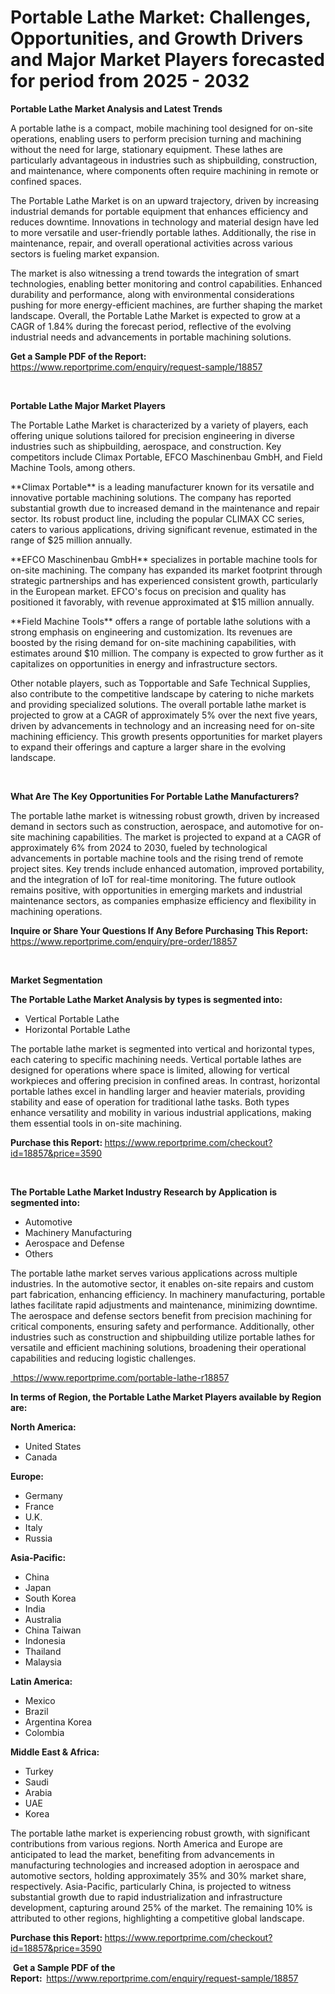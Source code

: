 <p><h1>Portable Lathe Market: Challenges, Opportunities, and Growth Drivers and Major Market Players forecasted for period from 2025 - 2032</h1></p><p><strong>Portable Lathe Market Analysis and Latest Trends</strong></p>
<p><p>A portable lathe is a compact, mobile machining tool designed for on-site operations, enabling users to perform precision turning and machining without the need for large, stationary equipment. These lathes are particularly advantageous in industries such as shipbuilding, construction, and maintenance, where components often require machining in remote or confined spaces.</p><p>The Portable Lathe Market is on an upward trajectory, driven by increasing industrial demands for portable equipment that enhances efficiency and reduces downtime. Innovations in technology and material design have led to more versatile and user-friendly portable lathes. Additionally, the rise in maintenance, repair, and overall operational activities across various sectors is fueling market expansion. </p><p>The market is also witnessing a trend towards the integration of smart technologies, enabling better monitoring and control capabilities. Enhanced durability and performance, along with environmental considerations pushing for more energy-efficient machines, are further shaping the market landscape. Overall, the Portable Lathe Market is expected to grow at a CAGR of 1.84% during the forecast period, reflective of the evolving industrial needs and advancements in portable machining solutions.</p></p>
<p><strong>Get a Sample PDF of the Report:&nbsp;</strong> <a href="https://www.reportprime.com/enquiry/request-sample/18857?utm_campaign=4556&utm_medium=2&utm_source=Github&utm_content=ia&utm_term=19052025&utm_id=portable-lathe">https://www.reportprime.com/enquiry/request-sample/18857</a></p>
<p>&nbsp;</p>
<p><strong>Portable Lathe Major Market Players</strong></p>
<p><p>The Portable Lathe Market is characterized by a variety of players, each offering unique solutions tailored for precision engineering in diverse industries such as shipbuilding, aerospace, and construction. Key competitors include Climax Portable, EFCO Maschinenbau GmbH, and Field Machine Tools, among others.</p><p>**Climax Portable** is a leading manufacturer known for its versatile and innovative portable machining solutions. The company has reported substantial growth due to increased demand in the maintenance and repair sector. Its robust product line, including the popular CLIMAX CC series, caters to various applications, driving significant revenue, estimated in the range of $25 million annually.</p><p>**EFCO Maschinenbau GmbH** specializes in portable machine tools for on-site machining. The company has expanded its market footprint through strategic partnerships and has experienced consistent growth, particularly in the European market. EFCO's focus on precision and quality has positioned it favorably, with revenue approximated at $15 million annually.</p><p>**Field Machine Tools** offers a range of portable lathe solutions with a strong emphasis on engineering and customization. Its revenues are boosted by the rising demand for on-site machining capabilities, with estimates around $10 million. The company is expected to grow further as it capitalizes on opportunities in energy and infrastructure sectors.</p><p>Other notable players, such as Topportable and Safe Technical Supplies, also contribute to the competitive landscape by catering to niche markets and providing specialized solutions. The overall portable lathe market is projected to grow at a CAGR of approximately 5% over the next five years, driven by advancements in technology and an increasing need for on-site machining efficiency. This growth presents opportunities for market players to expand their offerings and capture a larger share in the evolving landscape.</p></p>
<p>&nbsp;</p>
<p><strong>What Are The Key Opportunities For Portable Lathe Manufacturers?</strong></p>
<p><p>The portable lathe market is witnessing robust growth, driven by increased demand in sectors such as construction, aerospace, and automotive for on-site machining capabilities. The market is projected to expand at a CAGR of approximately 6% from 2024 to 2030, fueled by technological advancements in portable machine tools and the rising trend of remote project sites. Key trends include enhanced automation, improved portability, and the integration of IoT for real-time monitoring. The future outlook remains positive, with opportunities in emerging markets and industrial maintenance sectors, as companies emphasize efficiency and flexibility in machining operations.</p></p>
<p><strong>Inquire or Share Your Questions If Any Before Purchasing This Report:</strong> <a href="https://www.reportprime.com/enquiry/pre-order/18857?utm_campaign=4556&utm_medium=2&utm_source=Github&utm_content=ia&utm_term=19052025&utm_id=portable-lathe">https://www.reportprime.com/enquiry/pre-order/18857</a></p>
<p>&nbsp;</p>
<p><strong>Market Segmentation</strong></p>
<p><strong>The Portable Lathe Market Analysis by types is segmented into:</strong></p>
<p><ul><li>Vertical Portable Lathe</li><li>Horizontal Portable Lathe</li></ul></p>
<p><p>The portable lathe market is segmented into vertical and horizontal types, each catering to specific machining needs. Vertical portable lathes are designed for operations where space is limited, allowing for vertical workpieces and offering precision in confined areas. In contrast, horizontal portable lathes excel in handling larger and heavier materials, providing stability and ease of operation for traditional lathe tasks. Both types enhance versatility and mobility in various industrial applications, making them essential tools in on-site machining.</p></p>
<p><strong>Purchase this Report:&nbsp;</strong><a href="https://www.reportprime.com/checkout?id=18857&price=3590&utm_campaign=4556&utm_medium=2&utm_source=Github&utm_content=ia&utm_term=19052025&utm_id=portable-lathe">https://www.reportprime.com/checkout?id=18857&price=3590</a></p>
<p>&nbsp;</p>
<p><strong>The Portable Lathe Market Industry Research by Application is segmented into:</strong></p>
<p><ul><li>Automotive</li><li>Machinery Manufacturing</li><li>Aerospace and Defense</li><li>Others</li></ul></p>
<p><p>The portable lathe market serves various applications across multiple industries. In the automotive sector, it enables on-site repairs and custom part fabrication, enhancing efficiency. In machinery manufacturing, portable lathes facilitate rapid adjustments and maintenance, minimizing downtime. The aerospace and defense sectors benefit from precision machining for critical components, ensuring safety and performance. Additionally, other industries such as construction and shipbuilding utilize portable lathes for versatile and efficient machining solutions, broadening their operational capabilities and reducing logistic challenges.</p></p>
<p><a href="https://www.reportprime.com/portable-lathe-r18857?utm_campaign=4556&utm_medium=2&utm_source=Github&utm_content=ia&utm_term=19052025&utm_id=portable-lathe">&nbsp;https://www.reportprime.com/portable-lathe-r18857</a></p>
<p><strong>In terms of Region, the Portable Lathe Market Players available by Region are:</strong></p>
<p>
    <p> <strong> North America: </strong>
        <ul>
            <li>United States</li>
            <li>Canada</li>
        </ul>
        </p> 
    <p> <strong> Europe: </strong>
        <ul>
            <li>Germany</li>
            <li>France</li>
            <li>U.K.</li>
            <li>Italy</li>
            <li>Russia</li>
        </ul>
        </p> 
    <p> <strong> Asia-Pacific: </strong>
        <ul>
            <li>China</li>
            <li>Japan</li>
            <li>South Korea</li>
            <li>India</li>
            <li>Australia</li>
            <li>China Taiwan</li>
            <li>Indonesia</li>
            <li>Thailand</li>
            <li>Malaysia</li>
        </ul>
        </p> 
    <p> <strong> Latin America: </strong>
        <ul>
            <li>Mexico</li>
            <li>Brazil</li>
            <li>Argentina Korea</li>
            <li>Colombia</li>
        </ul>
        </p> 
    <p> <strong> Middle East & Africa: </strong>
        <ul>
            <li>Turkey</li>
            <li>Saudi</li>
            <li>Arabia</li>
            <li>UAE</li>
            <li>Korea</li>
        </ul>
    </p>
    </p>
<p><p>The portable lathe market is experiencing robust growth, with significant contributions from various regions. North America and Europe are anticipated to lead the market, benefiting from advancements in manufacturing technologies and increased adoption in aerospace and automotive sectors, holding approximately 35% and 30% market share, respectively. Asia-Pacific, particularly China, is projected to witness substantial growth due to rapid industrialization and infrastructure development, capturing around 25% of the market. The remaining 10% is attributed to other regions, highlighting a competitive global landscape.</p></p>
<p><strong>Purchase this Report: </strong><a href="https://www.reportprime.com/checkout?id=18857&price=3590&utm_campaign=4556&utm_medium=2&utm_source=Github&utm_content=ia&utm_term=19052025&utm_id=portable-lathe">https://www.reportprime.com/checkout?id=18857&price=3590</a></p>
<p>&nbsp;<strong>Get a Sample PDF of the Report:&nbsp;&nbsp;</strong><a href="https://www.reportprime.com/enquiry/request-sample/18857?utm_campaign=4556&utm_medium=2&utm_source=Github&utm_content=ia&utm_term=19052025&utm_id=portable-lathe">https://www.reportprime.com/enquiry/request-sample/18857</a></p>
<p><strong></strong></p>
<p><p></p><p></p><p></p></p>